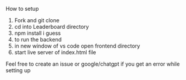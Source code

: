 How to setup
1) Fork and git clone 
2) cd into Leaderboard directory
3) npm install i guess
4)   to run the backend
5) in new window of vs code open frontend directory
6) start live server of index.html file

Feel free to create an issue or google/chatgpt if you get an error while setting up